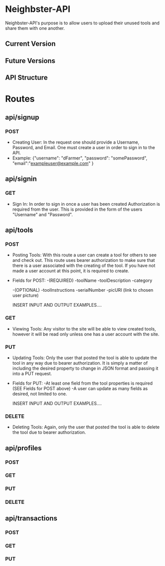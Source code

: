 # Neighbster-API
Neighbster-API's purpose is to allow users to upload their unused tools and share them with one another.

## Current Version

## Future Versions

## API Structure



# Routes

## api/signup

### POST
  * Creating User: In the request one should provide a Username, Password, and Email. One must create a user in order to sign in to the API.
  * Example: {"username": "dFarmer", "password": "somePassword", "email":"exampleuser@example.com" }

## api/signin

### GET
  * Sign In: In order to sign in once a user has been created Authorization is required from the user. This is provided in the form of the users "Username" and "Password".

## api/tools

### POST
  * Posting Tools: With this route a user can create a tool for others to see and check out. This route uses bearer authorization to make sure that there is a user associated with the creating of the tool. If you have not made a user account at this point, it is required to create.
  * Fields for POST:
    -(REQUIRED)
    -toolName
    -toolDescription
    -category

    -(OPTIONAL)
    -toolInstructions
    -serialNumber
    -picURI (link to chosen user picture)

    INSERT INPUT AND OUTPUT EXAMPLES....

### GET
  * Viewing Tools: Any visitor to the site will be able to view created tools, however it will be read only unless one has a user account with the site.

### PUT
  * Updating Tools: Only the user that posted the tool is able to update the tool in any way due to bearer authorization. It is simply a matter of including the desired property to change in JSON format and passing it into a PUT request.
  * Fields for PUT:
    -At least one field from the tool properties is required (SEE Fields for POST above)
    -A user can update as many fields as desired, not limited to one.

    INSERT INPUT AND OUTPUT EXAMPLES....

### DELETE
  * Deleting Tools: Again, only the user that posted the tool is able to delete the tool due to bearer authorization. 


## api/profiles

### POST

### GET

### PUT

### DELETE



## api/transactions

### POST

### GET

### PUT
